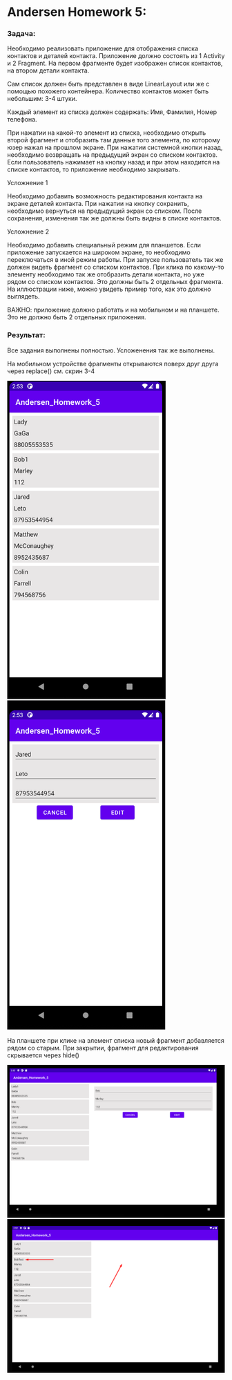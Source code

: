 # Andersen Homework 5:

### Задача:

Необходимо реализовать приложение для отображения списка контактов и деталей контакта. Приложение должно состоять из 1 Activity и 2 Fragment. На первом фрагменте будет изображен список контактов, на втором детали контакта.

Сам список должен быть представлен в виде LinearLayout или же с помощью похожего контейнера. Количество контактов может быть небольшим: 3-4 штуки. 

Каждый элемент из списка должен содержать: Имя, Фамилия, Номер телефона.

При нажатии на какой-то элемент из списка, необходимо открыть второй фрагмент и отобразить там данные того элемента, по которому юзер нажал на прошлом экране. При нажатии системной кнопки назад, необходимо возвращать на предыдущий экран со списком контактов. Если пользователь нажимает на кнопку назад и при этом находится на списке контактов, то приложение необходимо закрывать.

 Усложнение 1
 
Необходимо добавить возможность редактирования контакта на экране деталей контакта. При нажатии на кнопку сохранить, необходимо вернуться на предыдущий экран со списком. После сохранения, изменения так же должны быть видны в списке контактов.

 Усложнение 2
 
Необходимо добавить специальный режим для планшетов. Если приложение запускается на широком экране, то необходимо переключаться в иной режим работы. При запуске пользователь так же должен видеть фрагмент со списком контактов. При клика по какому-то элементу необходимо так же отобразить детали контакта, но уже рядом со списком контактов. Это должны быть 2 отдельных фрагмента. На иллюстрации ниже, можно увидеть пример того, как это должно выглядеть. 

 ВАЖНО: приложение должно работать и на мобильном и на планшете. Это не должно быть 2 отдельных приложения. 
 
 ### Результат:
 
 Все задания выполнены полностью. Усложенения так же выполнены.
 
 На мобильном устройстве фрагменты открываются поверх друг друга через replace() см. скрин 3-4
 
 <img alt="default" src="/screens/Screenshot_3.png"/>
 
 <img alt="default" src="/screens/Screenshot_4.png"/>
 
 На планшете при клике на элемент списка новый фрагмент добавляется рядом со старым. При закрытии, фрагмент для редактирования скрывается через hide()
 
  <img alt="default" src="/screens/Screenshot_1.png"/>
  
  <img alt="default" src="/screens/Screenshot_2.png"/>